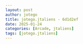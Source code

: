 ```yaml
---
layout: post
author: jotego
title: jotego.jtaliens - 6d1d2ef
date: 2025-01-24
categories: [Arcade, jtaliens]
tags: [jotego.jtaliens]
---
```


